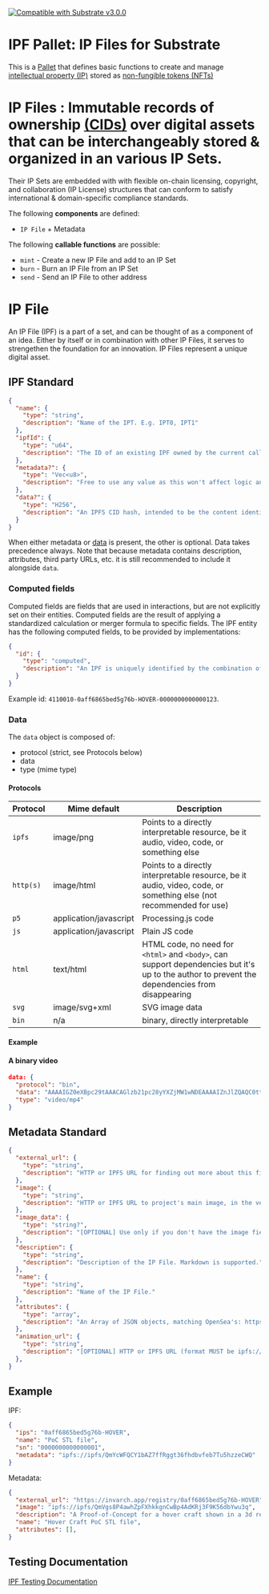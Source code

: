 [![Compatible with Substrate v3.0.0](https://img.shields.io/badge/Substrate-v3.0.0-E6007A)](https://github.com/paritytech/substrate/releases/tag/v3.0.0)

# IPF Pallet: IP Files for Substrate

This is a [Pallet](https://substrate.dev/docs/en/knowledgebase/runtime/pallets) that defines basic functions
to create and manage [intellectual property (IP)](https://en.wikipedia.org/wiki/Intellectual_property) stored as [non-fungible tokens (NFTs)](https://en.wikipedia.org/wiki/Non-fungible_token)

# IP Files : Immutable records of ownership [(CIDs)](https://wiki.crust.network/docs/en/buildIntegrationNFTDataStorage.html) over digital assets that can be interchangeably stored & organized in an various IP Sets.
Their IP Sets are embedded with with flexible on-chain licensing, copyright, and collaboration (IP License) structures that can conform to satisfy international & domain-specific compliance standards.

The following **components** are defined:

* `IP File` + Metadata

The following **callable functions** are possible:

* `mint` - Create a new IP File and add to an IP Set
* `burn` - Burn an IP File from an IP Set
* `send` - Send an IP File to other address


# IP File

An IP File (IPF) is a part of a set, and can be thought of as a component of an idea. Either by itself or in combination with other IP Files, it serves to strengethen the foundation for an innovation. IP Files represent a unique digital asset.

## IPF Standard

```json
{
  "name": {
    "type": "string",
    "description": "Name of the IPT. E.g. IPT0, IPT1"
  },
  "ipfId": {
    "type": "u64",
    "description": "The ID of an existing IPF owned by the current caller, can be found in events after minting or in storage"
  },
  "metadata?": {
    "type": "Vec<u8>",
    "description": "Free to use any value as this won't affect logic and is intended to be used by dApp developers"
  },
  "data?": {
    "type": "H256",
    "description": "An IPFS CID hash, intended to be the content identifier of the actual file, can be taken from CID here: https://cid.ipfs.io by copying the Digest (Hex) field"
  }
}
```

When either metadata or [data](#data) is present, the other is optional. Data takes precedence
always. Note that because metadata contains description, attributes, third party URLs, etc. it is
still recommended to include it alongside `data`.

### Computed fields

Computed fields are fields that are used in interactions, but are not explicitly set on their
entities. Computed fields are the result of applying a standardized calculation or merger formula to
specific fields. The IPF entity has the following computed fields, to be provided by
implementations:

```json
{
  "id": {
    "type": "computed",
    "description": "An IPF is uniquely identified by the combination of its minting block number, set ID, its instance ID, and its serial number, e.g. 4110010-0aff6865bed5g76b-HOVER-0000000000000123"
  }
}
```

Example id: `4110010-0aff6865bed5g76b-HOVER-0000000000000123`.

### Data

The `data` object is composed of:

- protocol (strict, see Protocols below)
- data
- type (mime type)

#### Protocols

| Protocol  | Mime default           | Description                                                                                                                                    |
| --------- | ---------------------- | ---------------------------------------------------------------------------------------------------------------------------------------------- |
| `ipfs`    | image/png              | Points to a directly interpretable resource, be it audio, video, code, or something else                                                       |
| `http(s)` | image/html             | Points to a directly interpretable resource, be it audio, video, code, or something else (not recommended for use)                             |
| `p5`      | application/javascript | Processing.js code                                                                                                                             |
| `js`      | application/javascript | Plain JS code                                                                                                                                  |
| `html`    | text/html              | HTML code, no need for `<html>` and `<body>`, can support dependencies but it's up to the author to prevent the dependencies from disappearing |
| `svg`     | image/svg+xml          | SVG image data                                                                                                                                 |
| `bin`     | n/a                    | binary, directly interpretable                                                                                                                 |

#### Example

#### A binary video

```json
data: {
  "protocol": "bin",
  "data": "AAAAIGZ0eXBpc29tAAACAGlzb21pc28yYXZjMW1wNDEAAAAIZnJlZQAQC0ttZGF0AQIUGRQmM...",
  "type": "video/mp4"
}
```

## Metadata Standard

```json
{
  "external_url": {
    "type": "string",
    "description": "HTTP or IPFS URL for finding out more about this file. If IPFS, MUST be in the format of ipfs://ipfs/HASH"
  },
  "image": {
    "type": "string",
    "description": "HTTP or IPFS URL to project's main image, in the vein of og:image. If IPFS, MUST be in the format of ipfs://ipfs/HASH"
  },
  "image_data": {
    "type": "string?",
    "description": "[OPTIONAL] Use only if you don't have the image field (they are mutually exclusive and image takes precedence). Raw base64 or SVG data for the image. If SVG, MUST start with <svg, if base64, MUST start with base64:"
  },
  "description": {
    "type": "string",
    "description": "Description of the IP File. Markdown is supported."
  },
  "name": {
    "type": "string",
    "description": "Name of the IP File."
  },
  "attributes": {
    "type": "array",
    "description": "An Array of JSON objects, matching OpenSea's: https://docs.opensea.io/docs/metadata-standards#section-attributes"
  },
  "animation_url": {
    "type": "string",
    "description": "[OPTIONAL] HTTP or IPFS URL (format MUST be ipfs://ipfs/HASH) for an animated image of the item. GLTF, GLB, WEBM, MP4, M4V, and OGG are supported, and when using IPFS type MUST be appended, separated by colon, e.g. ipfs://ipfs/SOMEHASH:webm."
  },
}
```

## Example

IPF:

```json
{
  "ips": "0aff6865bed5g76b-HOVER",
  "name": "PoC STL file",
  "sn": "0000000000000001",
  "metadata": "ipfs://ipfs/QmYcWFQCY1bAZ7ffRggt36fhdbvfeb7Tu5hzzeCWQ"
}
```

Metadata:

```json
{
  "external_url": "https://invarch.app/registry/0aff6865bed5g76b-HOVER",
  "image": "ipfs://ipfs/QmVgs8P4awhZpFXhkkgnCwBp4AdKRj3F9K56dbYwu3q",
  "description": "A Proof-of-Concept for a hover craft shown in a 3d rendering",
  "name": "Hover Craft PoC STL file",
  "attributes": [],
}
```

## Testing Documentation

[IPF Testing Documentation](https://gist.github.com/arrudagates/877d6d7b56d06ea1a941b73573a28d3f#file-ipf-md)
